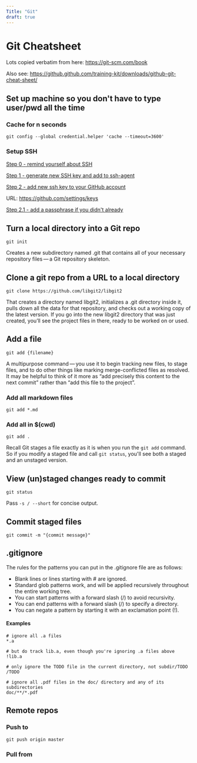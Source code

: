 ```yaml
---
Title: "Git"
draft: true
---
```


# Git Cheatsheet

Lots copied verbatim from here: https://git-scm.com/book

Also see: https://github.github.com/training-kit/downloads/github-git-cheat-sheet/

## Set up machine so you don't have to type user/pwd all the time

### Cache for n seconds

`git config --global credential.helper 'cache --timeout=3600'`

### Setup SSH

[Step 0 - remind yourself about SSH](https://help.github.com/en/enterprise/2.18/user/github/authenticating-to-github/about-ssh)

[Step 1 - generate new SSH key and add to ssh-agent](https://help.github.com/en/enterprise/2.18/user/github/authenticating-to-github/generating-a-new-ssh-key-and-adding-it-to-the-ssh-agent)

[Step 2 - add new ssh key to your GitHub account](https://help.github.com/en/enterprise/2.18/user/github/authenticating-to-github/adding-a-new-ssh-key-to-your-github-account)

URL: https://github.com/settings/keys

[Step 2.1 - add a passphrase if you didn't already](https://help.github.com/en/enterprise/2.18/user/github/authenticating-to-github/working-with-ssh-key-passphrases)

## Turn a local directory into a Git repo

`git init`

Creates a new subdirectory named .git that contains all of your necessary repository files — a Git repository skeleton.

## Clone a git repo from a URL to a local directory

`git clone https://github.com/libgit2/libgit2`

That creates a directory named libgit2, initializes a .git directory inside it, pulls down all the data for that repository, and checks out a working copy of the latest version. If you go into the new libgit2 directory that was just created, you’ll see the project files in there, ready to be worked on or used.

## Add a file

`git add {filename}`

A multipurpose command — you use it to begin tracking new files, to stage files, and to do other things like marking merge-conflicted files as resolved. It may be helpful to think of it more as “add precisely this content to the next commit” rather than “add this file to the project”.

### Add all markdown files

`git add *.md`

### Add all in $(cwd)

`git add .`

Recall Git stages a file exactly as it is when you run the `git add` command. So if you modify a staged file and call `git status`, you'll see both a staged and an unstaged version.

## View (un)staged changes ready to commit

`git status`

Pass `-s / --short` for concise output.

## Commit staged files

`git commit -m "{commit message}"`

## .gitignore

The rules for the patterns you can put in the .gitignore file are as follows:

- Blank lines or lines starting with # are ignored.
- Standard glob patterns work, and will be applied recursively throughout the entire working tree.
- You can start patterns with a forward slash (/) to avoid recursivity.
- You can end patterns with a forward slash (/) to specify a directory.
- You can negate a pattern by starting it with an exclamation point (!).

#### Examples
```
# ignore all .a files
*.a

# but do track lib.a, even though you're ignoring .a files above
!lib.a

# only ignore the TODO file in the current directory, not subdir/TODO
/TODO

# ignore all .pdf files in the doc/ directory and any of its subdirectories
doc/**/*.pdf
```

## Remote repos

### Push to

`git push origin master`

### Pull from
